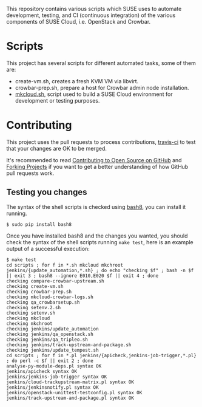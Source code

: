 This repository contains various scripts which SUSE uses to automate
development, testing, and CI (continuous integration) of the various
components of SUSE Cloud, i.e. OpenStack and Crowbar.

# Scripts

This project has several scripts for different automated tasks, some of them are:

* create-vm.sh, creates a fresh KVM VM via libvirt.
* crowbar-prep.sh, prepare a host for Crowbar admin node installation.
* [mkcloud.sh](docs/mkcloud.md), script used to build a SUSE Cloud environment
  for development or testing purposes.

# Contributing

This project uses the pull requests to process contributions,
[travis-ci](http://travis-ci.org/) to test that your changes are OK to be
merged.

It's recommended to read
[Contributing to Open Source on GitHub](https://guides.github.com/activities/contributing-to-open-source)
and [Forking Projects](https://guides.github.com/activities/forking) if you
want to get a better understanding of how GitHub pull requests work.

## Testing you changes

The syntax of the shell scripts is checked using
[bash8](https://pypi.python.org/pypi/bash8), you can install it running.

```
$ sudo pip install bash8
```

Once you have installed bash8 and the changes you wanted, you should check the
syntax of the shell scripts running `make test`, here is an example output of
a successful execution:

```
$ make test
cd scripts ; for f in *.sh mkcloud mkchroot jenkins/{update_automation,*.sh} ; do echo "checking $f" ; bash -n $f || exit 3 ; bash8 --ignore E010,E020 $f || exit 4 ; done
checking compare-crowbar-upstream.sh
checking create-vm.sh
checking crowbar-prep.sh
checking mkcloud-crowbar-logs.sh
checking qa_crowbarsetup.sh
checking setenv.2.sh
checking setenv.sh
checking mkcloud
checking mkchroot
checking jenkins/update_automation
checking jenkins/qa_openstack.sh
checking jenkins/qa_tripleo.sh
checking jenkins/track-upstream-and-package.sh
checking jenkins/update_tempest.sh
cd scripts ; for f in *.pl jenkins/{apicheck,jenkins-job-trigger,*.pl} ; do perl -c $f || exit 2 ; done
analyse-py-module-deps.pl syntax OK
jenkins/apicheck syntax OK
jenkins/jenkins-job-trigger syntax OK
jenkins/cloud-trackupstream-matrix.pl syntax OK
jenkins/jenkinsnotify.pl syntax OK
jenkins/openstack-unittest-testconfig.pl syntax OK
jenkins/track-upstream-and-package.pl syntax OK
```
